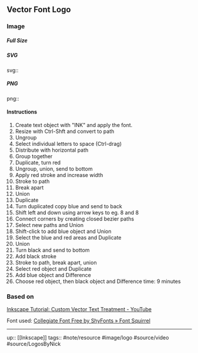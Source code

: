 ## Vector Font Logo

### Image

##### Full Size



##### SVG

svg:: 

##### PNG

png:: 


#### Instructions

1. Create text object with "INK" and apply the font.
2. Resize with Ctrl-Shft and convert to path
3. Ungroup
4. Select individual letters to space (Ctrl-drag)
5. Distribute with horizontal path
6. Group together
7. Duplicate, turn red
8. Ungroup, union, send to bottom
9. Apply red stroke and increase width
10. Stroke to path
11. Break apart
12. Union
13. Duplicate
14. Turn duplicated copy blue and send to back
15. Shift left and down using arrow keys to eg. 8 and 8
16. Connect corners by creating closed bezier paths
17. Select new paths and Union
18. Shift-click to add blue object and Union
19. Select the blue and red areas and Duplicate
20. Union
21. Turn black and send to bottom
22. Add black stroke
23. Stroke to path, break apart, union
24. Select red object and Duplicate
25. Add blue object and Difference
26. Choose red object, then black object and Difference
time: 9 minutes

### Based on

[Inkscape Tutorial: Custom Vector Text Treatment - YouTube](https://www.youtube.com/watch?v=_Aw8pnnhaYw&list=PLynG8gQD-n8DUEHPGKj3fgQUSwIYyU7dk&index=21)

Font used: [Collegiate Font Free by ShyFonts » Font Squirrel](https://www.fontsquirrel.com/fonts/sf-collegiate)

---
up:: [[Inkscape]]
tags:: #note/resource #image/logo #source/video #source/LogosByNick 